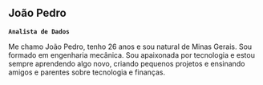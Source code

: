## João Pedro

**`Analista de Dados`**

Me chamo João Pedro, tenho 26 anos e sou natural de Minas Gerais. Sou formado em engenharia mecânica. Sou apaixonada por tecnologia e estou sempre aprendendo algo novo, criando pequenos projetos e ensinando amigos e parentes sobre tecnologia e finanças.
